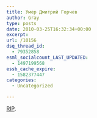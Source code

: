 ```yaml
---
title: Умер Дмитрий Горчев
author: Gray
type: posts
date: 2010-03-25T16:32:34+00:00
excerpt:
url: /10156
dsq_thread_id:
  - 79352858
esml_socialcount_LAST_UPDATED:
  - 1497199568
essb_cache_expire:
  - 1582377447
categories:
  - Uncategorized

---
```








<a href="http://www.gazeta.ru/news/lenta/2010/03/25/n_1474760.shtml" target="_blank">RIP</a>.